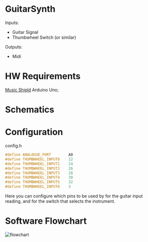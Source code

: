 # GuitarSynth

Inputs:
  - Guitar Signal
  - Thumbwheel Switch (or similar)
 
Outputs: 
  - Midi
 
# HW Requirements
  [Music Shield](https://www.sparkfun.com/tutorials/302)
  Arduino Uno;
  
# Schematics

# Configuration
config.h
```cpp
#define ANALOGUE_PORT        A0
#define THUMBWHEEL_INPUT0    22
#define THUMBWHEEL_INPUT1    24
#define THUMBWHEEL_INPUT2    26
#define THUMBWHEEL_INPUT3    28
#define THUMBWHEEL_INPUT4    30
#define THUMBWHEEL_INPUT5    32
#define THUMBWHEEL_INPUT6    3
```

Here you can configure which pins to be used by for the guitar input reading, and for the switch that selects the instrument.

# Software Flowchart
![flowchart](mages/Flow_chart.png)


